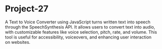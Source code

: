 # Project-27
A Text to Voice Converter using JavaScript turns written text into speech through the SpeechSynthesis API. It allows users to convert text into audio, with customizable features like voice selection, pitch, rate, and volume. This tool is useful for accessibility, voiceovers, and enhancing user interaction on websites.
